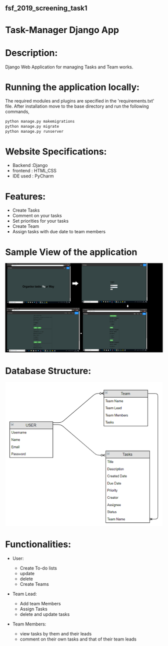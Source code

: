 ## fsf_2019_screening_task1
# Task-Manager Django App
# Description:
Django Web Application for managing Tasks and Team works.

# Running the application locally:
The required modules and plugins are specified in the 'requirements.txt' file.
After installation move to the base directory and run the following commands,
```
python manage.py makemigrations
python manage.py migrate
python manage.py runserver

```
# Website Specifications:
- Backend :Django
- frontend : HTML,CSS
- IDE used : PyCharm

# Features:
- Create Tasks
- Comment on your tasks
- Set priorities for your tasks
- Create Team
- Assign tasks with due date to team members


# Sample View of the application
![Sample View](SampleView.png)




# Database Structure:

![databasestructure](Database_Structure.png)


# Functionalities:
- User:
  - Create To-do lists
  - update
  - delete
  - Create Teams

- Team Lead:
  - Add team Members
  - Assign Tasks
  - delete and update tasks

- Team Members:
  - view tasks by them and their leads
  - comment on their own tasks and that of their team leads






